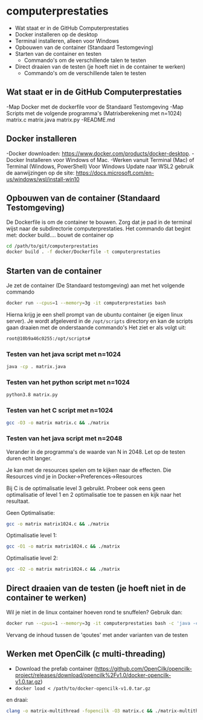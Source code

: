 # computerprestaties
- Wat staat er in de GitHub Computerprestaties
- Docker installeren op de desktop
- Terminal installeren, alleen voor Windows
- Opbouwen van de container (Standaard Testomgeving)
- Starten van de container en testen
    - Commando's om de verschillende talen te testen 
- Direct draaien van de testen (je hoeft niet in de container te werken) 
    - Commando's om de verschillende talen te testen 
    
## Wat staat er in de GitHub Computerprestaties
-Map Docker met de dockerfile voor de Standaard Testomgeving
-Map Scripts met de volgende programma's
(Matrixberekening met n=1024)
  matrix.c
  matrix.java
  matrix.py
-README.md
    
## Docker installeren
-Docker downloaden: https://www.docker.com/products/docker-desktop.
-Docker Installeren voor Windows of Mac.
-Werken vanuit Terminal (Mac) of Terminal (Windows, PowerShell) 
 Voor Windows Update naar WSL2 gebruik de aanwijzingen op de site: https://docs.microsoft.com/en-us/windows/wsl/install-win10

## Opbouwen van de container (Standaard Testomgeving)
De Dockerfile is om de container te bouwen. Zorg dat je pad in de terminal wijst naar de subdirectorie computerprestaties. Het commando dat begint met: docker build.... bouwt de container op

```bash
cd /path/to/git/computerprestaties
docker build . -f docker/Dockerfile -t computerprestaties
```

## Starten van de container
Je zet de container (De Standaard testomgeving) aan met het volgende commando
```bash
docker run --cpus=1 --memory=3g -it computerprestaties bash
```

Hierna krijg je een shell prompt van de ubuntu container (je eigen linux server). Je wordt afgeleverd in de `/opt/scripts` directory en kan de scripts gaan draaien met de onderstaande commando's
Het ziet er als volgt uit:
```bash
root@10b9a46c0255:/opt/scripts# 
```

### Testen van het java script met n=1024
```bash
java -cp . matrix.java
```

### Testen van het python script met n=1024
```bash
python3.8 matrix.py
```

### Testen van het C script met n=1024
```bash
gcc -O3 -o matrix matrix.c && ./matrix
```

### Testen van het java script met n=2048
Verander in de programma's de waarde van N in 2048. Let op de testen duren echt langer.


Je kan met de resources spelen om te kijken naar de effecten. Die Resources vind je in Docker->Preferences->Resources

Bij C is de optimalisatie level 3 gebruikt. Probeer ook eens geen optimalisatie of level 1 en 2 optimalisatie toe te passen en kijk naar het resultaat.

Geen Optimalisatie:
```bash
gcc -o matrix matrix1024.c && ./matrix
```
Optimalisatie level 1:
```bash
gcc -O1 -o matrix matrix1024.c && ./matrix
```
Optimalisatie level 2:
```bash
gcc -O2 -o matrix matrix1024.c && ./matrix
```

## Direct draaien van de testen (je hoeft niet in de container te werken)
Wil je niet in de linux container hoeven rond te snuffelen? Gebruik dan:
```bash
docker run --cpus=1 --memory=3g -it computerprestaties bash -c 'java -cp . matrix1024.java'
```

Vervang de inhoud tussen de 'qoutes' met ander varianten van de testen

## Werken met OpenCilk (c multi-threading)

- Download the prefab container (https://github.com/OpenCilk/opencilk-project/releases/download/opencilk%2Fv1.0/docker-opencilk-v1.0.tar.gz)
- `docker load < /path/to/docker-opencilk-v1.0.tar.gz`

en draai:

```bash
clang -o matrix-multithread -fopencilk -O3 matrix.c && ./matrix-multithread
```

